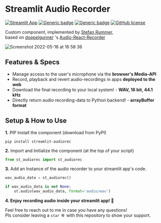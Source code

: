 # Streamlit Audio Recorder

[![Streamlit App](https://static.streamlit.io/badges/streamlit_badge_black_white.svg)](https://audiorecorder.streamlit.app/)
[![Generic badge](https://img.shields.io/badge/PyPI-pip_install_streamlit--audiorec-black.svg)](https://pypi.org/project/streamlit-audiorec/)
[![Generic badge](https://img.shields.io/badge/Package-v0.1.3-blue.svg)](https://pypi.org/project/streamlit-audiorec/)
[![GitHub license](https://img.shields.io/badge/Licence-MIT-gr.svg)](https://github.com/stefanrmmr/streamlit-audio-recorder/blob/main/LICENCE)


Custom component, implemented by [Stefan Rummer](https://www.linkedin.com/in/stefanrmmr/), <br/>
based on [doppelgunner](https://github.com/doppelgunner/audio-react-recorder/) 's [Audio-React-Recorder](https://www.npmjs.com/package/audio-react-recorder/) <br/>


![Screenshot 2022-05-16 at 16 58 36](https://user-images.githubusercontent.com/82606558/168626886-de128ffa-a3fe-422f-a748-395c29fa42f9.png) <br/>

## Features & Specs
- Manage access to the user's microphone via the **browser's Media-API**
- Record, playback and revert audio-recordings in apps **deployed to the web**
- Download the final recording to your local system! - **WAV, 16 bit, 44.1 kHz**
- Directly return audio recording-data to Python backend! - **arrayBuffer format**<br>

## Setup & How to Use
**1.** PIP Install the component (download from PyPI)
```
pip install streamlit-audiorec
```
**2.** Import and Initialize the component (at the top of your script)
```python
from st_audiorec import st_audiorec
```
**3.** Add an Instance of the audio recorder to your streamlit app's code.
```python 
wav_audio_data = st_audiorec()

if wav_audio_data is not None:
    st.audio(wav_audio_data, format='audio/wav')
```
**4. Enjoy recording audio inside your streamlit app! 🎈**

Feel free to reach out to me in case you have any questions! <br>
Pls consider leaving a `star` ☆ with this repository to show your support.
